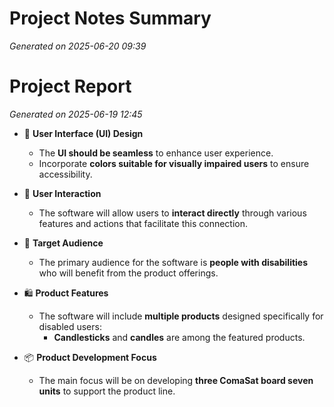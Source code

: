 # Project Notes Summary

*Generated on 2025-06-20 09:39*

# Project Report

*Generated on 2025-06-19 12:45*

- 🎨 **User Interface (UI) Design**
  - The **UI should be seamless** to enhance user experience.
  - Incorporate **colors suitable for visually impaired users** to ensure accessibility.

- 💬 **User Interaction**
  - The software will allow users to **interact directly** through various features and actions that facilitate this connection.

- 👥 **Target Audience**
  - The primary audience for the software is **people with disabilities** who will benefit from the product offerings.

- 🛍️ **Product Features**
  - The software will include **multiple products** designed specifically for disabled users:
    - **Candlesticks** and **candles** are among the featured products.
  
- 📦 **Product Development Focus**
  - The main focus will be on developing **three ComaSat board seven units** to support the product line.